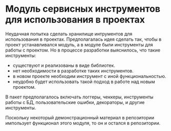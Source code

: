 
# Модуль сервисных инструментов для использования в проектах

Неудачная попытка сделать хранилище интрументов для использования в проектах.
Предполагалась идея сделать так, чтобы в проект устанавливался модуль, а в модуле были инструменты для работы с проектом.
Но в процессе разработки выяснилось, что такие инструменты:
- существуют и реализованы в виде библиотек.
- нет необходимости в разработке таких инструментов.
- в новом проекте необходим инструмент с иной функциональностью.
- неудобно будет использовать такой подход в работе над новым проектом.

В пакет предполагалось включать логгеры, чеккеры, инструменты работы с БД,  пользовательские ошибки, декораторы, и другие инструменты.

Поскольку некоторый демонстрационный материал в репозитории импользует функционал этого модуля, то он и остался в репозитории.